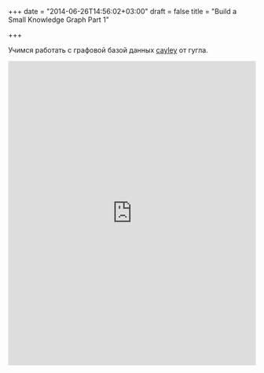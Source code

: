 +++
date = "2014-06-26T14:56:02+03:00"
draft = false
title = "Build a Small Knowledge Graph Part 1"

+++

<p>Учимся работать с графовой базой данных&nbsp;<a href="https://github.com/google/cayley">cayley</a>&nbsp;от гугла.</p>
 <iframe width="100%" height="620" src="https://www.youtube.com/embed/W9pRpSW_KqA" frameborder="0" allowfullscreen></iframe>